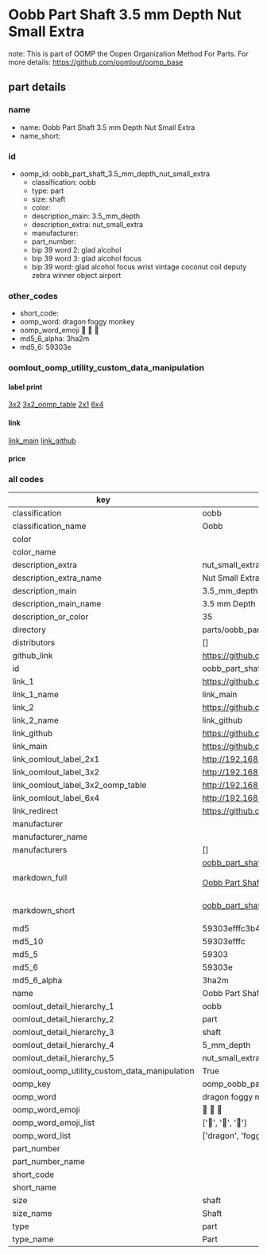 # Oobb Part Shaft 3.5 mm Depth Nut Small Extra  

note: This is part of OOMP the Oopen Organization Method For Parts. For more details: https://github.com/oomlout/oomp_base

##  part details
  







### name
* name: Oobb Part Shaft 3.5 mm Depth Nut Small Extra
* name_short: 
### id
* oomp_id: oobb_part_shaft_3.5_mm_depth_nut_small_extra
  * classification: oobb
  * type: part
  * size: shaft
  * color: 
  * description_main: 3.5_mm_depth
  * description_extra: nut_small_extra
  * manufacturer: 
  * part_number: 
  * bip 39 word 2: glad alcohol
  * bip 39 word 3: glad alcohol focus
  * bip 39 word: glad alcohol focus wrist vintage coconut coil deputy zebra winner object airport

### other_codes
* short_code: 
* oomp_word: dragon foggy monkey
* oomp_word_emoji :dragon: :foggy: :monkey:
* md5_6_alpha: 3ha2m
* md5_6: 59303e






### oomlout_oomp_utility_custom_data_manipulation
#### label print
[3x2](http://192.168.1.245:1112/?label=oomp%203ha2m)
[3x2_oomp_table](http://192.168.1.108:1112/?label=oomp%203ha2m)
[2x1](http://192.168.1.242:1112/?label=oomp%203ha2m)
[6x4](http://192.168.1.55:1112/?label=oomp%203ha2m)    

#### link

[link_main](https://github.com/oomlout/oomlout_oomp_version_1_messy/tree/main/parts/oobb_part_shaft_3.5_mm_depth_nut_small_extra) [link_github](https://github.com/oomlout/oomlout_oomp_version_1_messy/tree/main/parts/oobb_part_shaft_3.5_mm_depth_nut_small_extra)                             

#### price







### all codes 
| key | value |  
| --- | --- |  
| classification | oobb |  
| classification_name | Oobb |  
| color |  |  
| color_name |  |  
| description_extra | nut_small_extra |  
| description_extra_name | Nut Small Extra |  
| description_main | 3.5_mm_depth |  
| description_main_name | 3.5 mm Depth |  
| description_or_color | 35 |  
| directory | parts/oobb_part_shaft_3.5_mm_depth_nut_small_extra |  
| distributors | [] |  
| github_link | https://github.com/oomlout/oomlout_oomp_part_src/tree/main/parts/oobb_part_shaft_3.5_mm_depth_nut_small_extra |  
| id | oobb_part_shaft_3.5_mm_depth_nut_small_extra |  
| link_1 | https://github.com/oomlout/oomlout_oomp_version_1_messy/tree/main/parts/oobb_part_shaft_3.5_mm_depth_nut_small_extra |  
| link_1_name | link_main |  
| link_2 | https://github.com/oomlout/oomlout_oomp_version_1_messy/tree/main/parts/oobb_part_shaft_3.5_mm_depth_nut_small_extra |  
| link_2_name | link_github |  
| link_github | https://github.com/oomlout/oomlout_oomp_version_1_messy/tree/main/parts/oobb_part_shaft_3.5_mm_depth_nut_small_extra |  
| link_main | https://github.com/oomlout/oomlout_oomp_version_1_messy/tree/main/parts/oobb_part_shaft_3.5_mm_depth_nut_small_extra |  
| link_oomlout_label_2x1 | http://192.168.1.242:1112/?label=oomp%203ha2m |  
| link_oomlout_label_3x2 | http://192.168.1.245:1112/?label=oomp%203ha2m |  
| link_oomlout_label_3x2_oomp_table | http://192.168.1.108:1112/?label=oomp%203ha2m |  
| link_oomlout_label_6x4 | http://192.168.1.55:1112/?label=oomp%203ha2m |  
| link_redirect | https://github.com/oomlout/oomlout_oomp_version_1_messy/tree/main/parts/oobb_part_shaft_3.5_mm_depth_nut_small_extra |  
| manufacturer |  |  
| manufacturer_name |  |  
| manufacturers | [] |  
| markdown_full | [oobb_part_shaft_3.5_mm_depth_nut_small_extra](none)<br>[](none)<br>[Oobb Part Shaft 3.5 Mm Depth Nut Small Extra](none)<br><br> |  
| markdown_short | [oobb_part_shaft_3.5_mm_depth_nut_small_extra](none)<br><br> |  
| md5 | 59303efffc3b45a8b3fa1fe6b4418314 |  
| md5_10 | 59303efffc |  
| md5_5 | 59303 |  
| md5_6 | 59303e |  
| md5_6_alpha | 3ha2m |  
| name | Oobb Part Shaft 3.5 mm Depth Nut Small Extra |  
| oomlout_detail_hierarchy_1 | oobb |  
| oomlout_detail_hierarchy_2 | part |  
| oomlout_detail_hierarchy_3 | shaft |  
| oomlout_detail_hierarchy_4 | 5_mm_depth |  
| oomlout_detail_hierarchy_5 | nut_small_extra |  
| oomlout_oomp_utility_custom_data_manipulation | True |  
| oomp_key | oomp_oobb_part_shaft_3.5_mm_depth_nut_small_extra |  
| oomp_word | dragon foggy monkey |  
| oomp_word_emoji | :dragon: :foggy: :monkey: |  
| oomp_word_emoji_list | [':dragon:', ':foggy:', ':monkey:'] |  
| oomp_word_list | ['dragon', 'foggy', 'monkey'] |  
| part_number |  |  
| part_number_name |  |  
| short_code |  |  
| short_name |  |  
| size | shaft |  
| size_name | Shaft |  
| type | part |  
| type_name | Part |  
